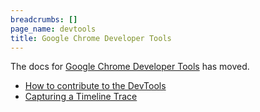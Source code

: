```yaml
---
breadcrumbs: []
page_name: devtools
title: Google Chrome Developer Tools
---
```


The docs for [Google Chrome Developer
Tools](https://developers.google.com/web/tools/chrome-devtools/) has moved.

*   [How to contribute to the
            DevTools](https://goo.gle/devtools-contribution-guide)
*   [Capturing a Timeline Trace](/devtools/capturing-a-timeline-trace)
